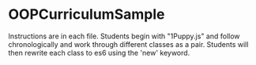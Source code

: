 # OOPCurriculumSample

Instructions are in each file. Students begin with "1Puppy.js" and follow chronologically and work through different classes as a pair. Students will then rewrite each class to es6 using the 'new' keyword.
